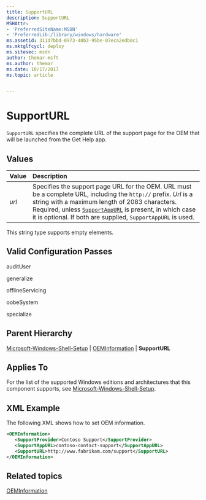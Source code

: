 ```yaml
---
title: SupportURL
description: SupportURL
MSHAttr:
- 'PreferredSiteName:MSDN'
- 'PreferredLib:/library/windows/hardware'
ms.assetid: 311d7bbd-0973-40b3-95be-07eca2edb0c1
ms.mktglfcycl: deploy
ms.sitesec: msdn
author: themar-msft
ms.author: themar
ms.date: 10/17/2017
ms.topic: article


---
```

# SupportURL

`SupportURL` specifies the complete URL of the support page for the OEM that will be launched from the Get Help app.

## Values

| Value                   | Description                                                                           |
|:------------------------|:--------------------------------------------------------------------------------------|
| *url*                   | Specifies the support page URL for the OEM. URL must be a complete URL, including the `http://` prefix. *Url* is a string with a maximum length of 2083 characters. Required, unless [`SupportAppURL`](microsoft-windows-shell-setup-oeminformation-supportappurl.md) is present, in which case it is optional. If both are supplied, `SupportAppURL` is used.                                         |

This string type supports empty elements.

## Valid Configuration Passes

auditUser

generalize

offlineServicing

oobeSystem

specialize

## Parent Hierarchy

[Microsoft-Windows-Shell-Setup](microsoft-windows-shell-setup.md) | [OEMInformation](microsoft-windows-shell-setup-oeminformation.md) | **SupportURL**

## Applies To

For the list of the supported Windows editions and architectures that this component supports, see [Microsoft-Windows-Shell-Setup](microsoft-windows-shell-setup.md).

## XML Example

The following XML shows how to set OEM information.

```xml
<OEMInformation>
   <SupportProvider>Contoso Support</SupportProvider>
   <SupportAppURL>contoso-contact-support</SupportAppURL>
   <SupportURL>http://www.fabrikam.com/support</SupportURL>
</OEMInformation>
```

## Related topics

[OEMInformation](microsoft-windows-shell-setup-oeminformation.md)
